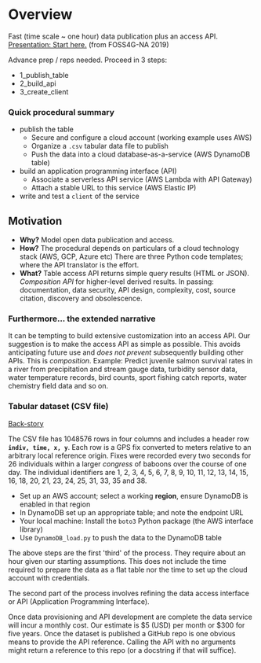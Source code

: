 # Overview

Fast (time scale ~ one hour) data publication plus an access API.
[Presentation: Start here.](https://docs.google.com/presentation/d/1LVCK0Szvvyhhgzuvk1U19P8XL9qaAKOuDXEJcYeAVTA/edit?usp=sharing)
(from FOSS4G-NA 2019)


Advance prep / reps needed. Proceed in 3 steps:

- 1_publish_table 
- 2_build_api
- 3_create_client


### Quick procedural summary

- publish the table
  - Secure and configure a cloud account (working example uses AWS)
  - Organize a `.csv` tabular data file to publish
  - Push the data into a cloud database-as-a-service (AWS DynamoDB table)
- build an application programming interface (API)
  - Associate a serverless API service (AWS Lambda with API Gateway)
  - Attach a stable URL to this service (AWS Elastic IP)
- write and test a `client` of the service


## Motivation


* **Why?** Model open data publication and access. 
* **How?** The procedural depends on particulars of a cloud technology stack (AWS, GCP, Azure etc)
There are three Python code templates; where the API translator is the effort. 
* **What?** Table access API returns simple query results (HTML or JSON). *Composition API* for 
higher-level derived results. In passing: documentation, data security, API design, 
complexity, cost, source citation, discovery and obsolescence. 


### Furthermore... the extended narrative


It can be tempting to build extensive customization into an access API. Our suggestion is to
make the access API as simple as possible.  This avoids anticipating future use and *does not prevent*
subsequently building other APIs. This is *composition*. Example: Predict juvenile salmon 
survival rates in a
river from precipitation and stream gauge data, turbidity 
sensor data, water temperature records, bird counts, sport fishing catch reports, water chemistry 
field data and so on. 


### Tabular dataset (CSV file)


[Back-story](https://en.wikipedia.org/wiki/Amboseli_Baboon_Research_Project)


The CSV file has 1048576 rows in four columns and includes a header row **`indiv, time, x, y`**. 
Each row is a GPS fix converted to meters relative to an arbitrary local reference origin. Fixes were recorded
every two seconds for 26 individuals within a larger *congress* of baboons over the course of one day.
The individual identifiers are 1, 2, 3, 4, 5, 6, 7, 8, 9, 10, 11, 12, 13, 14, 15, 16, 18, 20, 
21, 23, 24, 25, 31, 33, 35 and 38.


- Set up an AWS account; select a working **region**, ensure DynamoDB is enabled in that region
- In DynamoDB set up an appropriate table; and note the endpoint URL
- Your local machine: Install the `boto3` Python package (the AWS interface library)
- Use `DynamoDB_load.py` to push the data to the DynamoDB table


The above steps are the first 'third' of the process. They require about an hour given our starting assumptions. 
This does not include the time required to prepare the data as a flat table nor the time to set up the cloud 
account with credentials. 

The second part of the process involves refining the data access interface or API (Application Programming Interface). 


Once data provisioning and API development are complete the data service will incur a monthly cost. 
Our estimate is $5 (USD) per month or $300 for five years. Once the dataset is published a GitHub 
repo is one obvious means to provide the API reference. Calling the API with no arguments might 
return a reference to this repo (or a docstring if that will suffice). 
